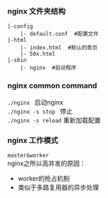 ### nginx 文件夹结构
```
|-config    
    |- default.conf  #配置文件 
|-html  
    |- index.html  #默认的首页
    |- 50x.html  
|-sbin  
    |- nginx  #启动程序  
```
### nginx common command
`./nginx `  启动nginx  
`./nginx -s stop ` 停止  
`./nginx -s reload` 重新加载配置  
### nginx 工作模式
`master&worker`  
nginx之所以高并发的原因：
- worker的抢占机制
- 类似于多路复用器的异步处理



